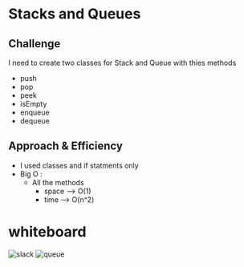 # Stacks and Queues

## Challenge
I need to create two classes for Stack and Queue with thies methods 
  - push
  - pop 
  - peek 
  - isEmpty
  - enqueue
  - dequeue


## Approach & Efficiency
- I used classes and if statments only 
- Big O : 
  + All the methods
     - space --> O(1)
     - time --> O(n^2)


# whiteboard
![slack](../../assets/slack.PNG)
![queue](../../assets/queue.PNG)



